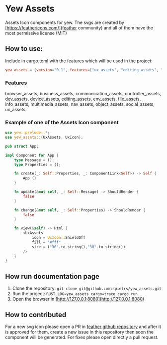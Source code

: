 # Yew Assets
Assets Icon components for yew. The svgs are created by [https://feathericons.com/](feather community) and all of them have the most permissive license (MIT)

## How to use:

Include in cargo.toml with the features which will be used in the project:
```toml
yew_assets = {version="0.1", features=["ux_assets", "editing_assets", "social_assets"]}
```

### Features
browser_assets, business_assets, communication_assets, controller_assets, dev_assets, device_assets, editing_assets, env_assets, file_assets, info_assets, multimedia_assets, nav_assets, object_assets, social_assets, ux_assets

### Example of one of the Assets Icon component
```rust
use yew::prelude::*;
use yew_assets::{UxAssets, UxIcon};

pub struct App;

impl Component for App {
    type Message = ();
    type Properties = ();

    fn create(_: Self::Properties, _: ComponentLink<Self>) -> Self {
        App {}
    }

    fn update(&mut self, _: Self::Message) -> ShouldRender {
        false
    }

    fn change(&mut self, _: Self::Properties) -> ShouldRender {
        false
    }

    fn view(&self) -> Html {
        <UxAssets
            icon = UxIcon::ShieldOff
            fill = "#fff"
            size = ("30".to_string(),"30".to_string())
        />
    }
}
```

## How run documentation page

1. Clone the repository:
`git clone git@github.com:spielrs/yew_assets.git`
2. Run the project:
`RUST_LOG=yew_assets cargo=trace cargo run`
3. Open the browser in [http://127.0.0.1:8080](http://127.0.0.1:8080)

## How to contributed
For a new svg icon please open a PR in [feather github repository](https://github.com/feathericons/feather) and after it is approved for them, create a new issue
in this repository then soon the component will be generated.
For fixes please open directly a pull request.
